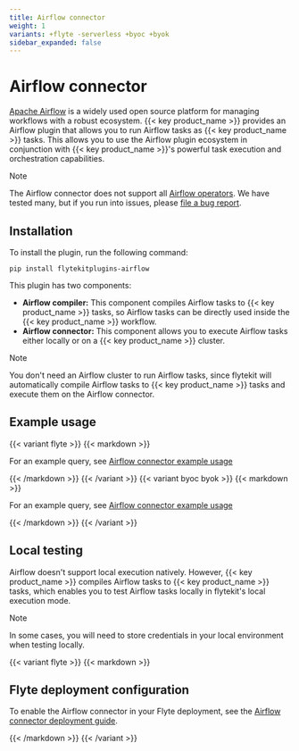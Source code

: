 ```yaml
---
title: Airflow connector
weight: 1
variants: +flyte -serverless +byoc +byok
sidebar_expanded: false
---
```


# Airflow connector

[Apache Airflow](https://airflow.apache.org) is a widely used open source platform for managing workflows with a robust ecosystem. {{< key product_name >}} provides an Airflow plugin that allows you to run Airflow tasks as {{< key product_name >}} tasks.
This allows you to use the Airflow plugin ecosystem in conjunction with {{< key product_name >}}'s powerful task execution and orchestration capabilities.

> [!NOTE]
> The Airflow connector does not support all [Airflow operators](https://airflow.apache.org/docs/apache-airflow/stable/core-concepts/operators.html).
> We have tested many, but if you run into issues,
> please [file a bug report](https://github.com/flyteorg/flyte/issues/new?assignees=&labels=bug%2Cuntriaged&projects=&template=bug_report.yaml&title=%5BBUG%5D+).

## Installation

To install the plugin, run the following command:

`pip install flytekitplugins-airflow`

This plugin has two components:
* **Airflow compiler:** This component compiles Airflow tasks to {{< key product_name >}} tasks, so Airflow tasks can be directly used inside the {{< key product_name >}} workflow.
* **Airflow connector:** This component allows you to execute Airflow tasks either locally or on a {{< key product_name >}} cluster.

> [!NOTE]
> You don't need an Airflow cluster to run Airflow tasks, since flytekit will
> automatically compile Airflow tasks to {{< key product_name >}} tasks and execute them on the Airflow connector.

## Example usage

{{< variant flyte >}}
{{< markdown >}}

For an example query, see [Airflow connector example usage](./airflow-connector-example-usage)

{{< /markdown >}}
{{< /variant >}}
{{< variant byoc byok >}}
{{< markdown >}}

For an example query, see [Airflow connector example usage](./airflow-connector-example-usage-union)

{{< /markdown >}}
{{< /variant >}}

## Local testing

Airflow doesn't support local execution natively. However, {{< key product_name >}} compiles Airflow tasks to {{< key product_name >}} tasks,
which enables you to test Airflow tasks locally in flytekit's local execution mode.

> [!NOTE]
> In some cases, you will need to store credentials in your local environment when testing locally.

{{< variant flyte >}}
{{< markdown >}}

## Flyte deployment configuration

To enable the Airflow connector in your Flyte deployment, see the [Airflow connector deployment guide](../../../deployment/flyte-connectors/airflow).

{{< /markdown >}}
{{< /variant >}}

